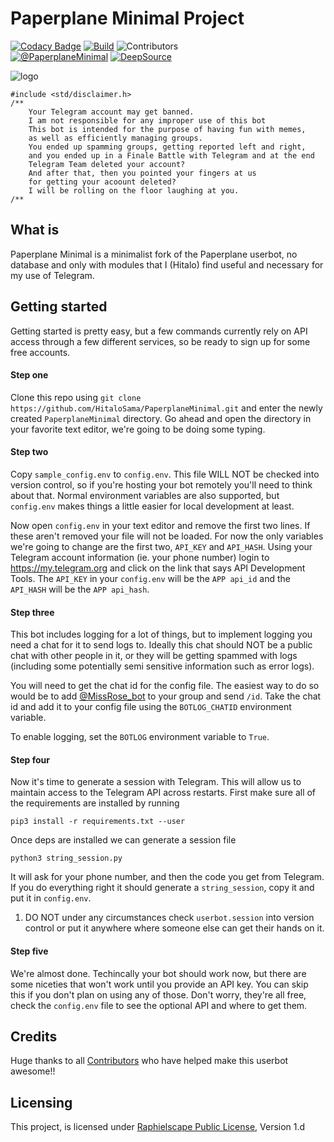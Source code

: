 # Paperplane Minimal Project

[![Codacy Badge](https://api.codacy.com/project/badge/Grade/651f0ed73d94478da6d783c480b60663)](https://app.codacy.com/manual/HitaloSama/PaperplaneMinimal?utm_source=github.com&utm_medium=referral&utm_content=HitaloSama/PaperplaneMinimal&utm_campaign=Badge_Grade_Dashboard)
[![Build](https://github.com/HitaloSama/PaperplaneMinimal/workflows/ErrorChecking/badge.svg?branch=master)](https://github.com/HitaloSama/PaperplaneMinimal/actions "Build") ![Contributors](https://img.shields.io/github/contributors/HitaloSama/PaperplaneMinimal?color=LightSlateGrey)  
[![@PaperplaneMinimal](https://img.shields.io/badge/%F0%9F%92%AC%20Telegram-%40PaperplaneMinimal-greem.svg)](https://telegram.me/PaperplaneMinimal)
[![DeepSource](https://static.deepsource.io/deepsource-badge-light-mini.svg)](https://deepsource.io/gh/HitaloSama/PaperplaneMinimal/?ref=repository-badge)

![logo](https://telegra.ph/file/73cf4c62b2c64f981961e.png)

```
#include <std/disclaimer.h>
/**
    Your Telegram account may get banned.
    I am not responsible for any improper use of this bot
    This bot is intended for the purpose of having fun with memes,
    as well as efficiently managing groups.
    You ended up spamming groups, getting reported left and right,
    and you ended up in a Finale Battle with Telegram and at the end
    Telegram Team deleted your account?
    And after that, then you pointed your fingers at us
    for getting your acoount deleted?
    I will be rolling on the floor laughing at you.
/**
```

## What is

Paperplane Minimal is a minimalist fork of the Paperplane userbot, no database and only with modules that I (Hitalo) find useful and necessary for my use of Telegram.

## Getting started

Getting started is pretty easy, but a few commands currently rely on API access through a few different services, so be ready to sign up for some free accounts.
 
#### Step one
 
Clone this repo using `git clone https://github.com/HitaloSama/PaperplaneMinimal.git` and enter the newly created `PaperplaneMinimal` directory. Go ahead and open the directory in your favorite text editor, we're going to be doing some typing.
 
#### Step two
 
Copy `sample_config.env` to `config.env`. This file WILL NOT be checked into version control, so if you're hosting your bot remotely you'll need to think about that. Normal environment variables are also supported, but `config.env` makes things a little easier for local development at least.
 
Now open `config.env` in your text editor and remove the first two lines. If these aren't removed your file will not be loaded. For now the only variables we're going to change are the first two, `API_KEY` and `API_HASH`. Using your Telegram account information (ie. your phone number) login to https://my.telegram.org and click on the link that says API Development Tools. The `API_KEY` in your `config.env` will be the `APP api_id` and the  `API_HASH` will be the `APP api_hash`.
 
#### Step three
 
This bot includes logging for a lot of things, but to implement logging you need a chat for it to send logs to. Ideally this chat should NOT be a public chat with other people in it, or they will be getting spammed with logs (including some potentially semi sensitive information such as error logs).
 
You will need to get the chat id for the config file. The easiest way to do so would be to add [@MissRose_bot](https://t.me/MissRose_bot) to your group and send `/id`. Take the chat id and add it to your config file using the `BOTLOG_CHATID` environment variable.
 
To enable logging, set the `BOTLOG` environment variable to `True`.
 
#### Step four
 
Now it's time to generate a session with Telegram. This will allow us to maintain access to the Telegram API across restarts. First make sure all of the requirements are installed by running 
 
```
pip3 install -r requirements.txt --user
```
 
Once deps are installed we can generate a session file
 
```
python3 string_session.py
```
 
It will ask for your phone number, and then the code you get from Telegram. If you do everything right it should generate a `string_session`, copy it and put it in `config.env`.
 
1. DO NOT under any circumstances check `userbot.session` into version control or put it anywhere where someone else can get their hands on it.

#### Step five
 
We're almost done. Techincally your bot should work now, but there are some niceties that won't work until you provide an API key. You can skip this if you don't plan on using any of those. Don't worry, they're all free, check the `config.env` file to see the optional API and where to get them.
 
## Credits

Huge thanks to all [Contributors](https://github.com/HitaloSama/PaperplaneMinimal/graphs/contributors) who have helped make this userbot awesome!!

## Licensing

This project, is licensed under [Raphielscape Public License](https://github.com/HitaloSama/PaperplaneMinimal/blob/master/LICENSE), Version 1.d

